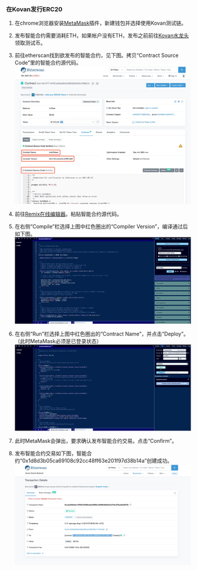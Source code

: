 ### 在Kovan发行ERC20

1. 在chrome浏览器安装[MetaMask](https://chrome.google.com/webstore/detail/metamask/nkbihfbeogaeaoehlefnkodbefgpgknn)插件，新建钱包并选择使用Kovan测试链。

2. 发布智能合约需要消耗ETH，如果帐户没有ETH，发布之前前往[Kovan水龙头](https://faucet.kovan.network)领取测试币。

3. 前往etherscan找到欲发布的智能合约，见下图。拷贝“Contract Source Code”里的智能合约源代码。
![](image/ether-sc.jpg)

4. 前往[Remix在线编辑器](https://remix.ethereum.org/#optimize=false&evmVersion=null&version=soljson-v0.5.1+commit.c8a2cb62.js&appVersion=0.7.7)。粘贴智能合约源代码。

5. 在右侧“Compile”栏选择上图中红色圈出的“Compiler Version”，编译通过后如下图。
![](image/compile.jpg)

6. 在右侧“Run”栏选择上图中红色圈出的“Contract Name”，并点击“Deploy”。（此时MetaMask必须是已登录状态）
![](image/deploy.jpg)

7. 此时MetaMask会弹出，要求确认发布智能合约交易。点击“Confirm”。

8. 发布智能合约交易如下图，智能合约“0x1d8d3b05ca69108c92cc48ff63e201f97d38b14a”创建成功。
![](image/contract-created.jpg)